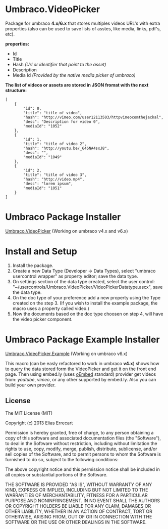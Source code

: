 Umbraco.VideoPicker
=======
Package for umbraco **4.x/6.x** that stores multiples videos URL's with extra properties (also can be used to save lists of asstes, like media, links, pdf's, etc).

**properties:**

*   Id 
*   Title
*   Hash    *(Url or identifier that point to the asset)*
*   Description
*   Media Id *(Provided by the native media picker of umbraco)*

**The list of videos or assets are stored in JSON fromat with the next structure:**

```
[
    {
        "id": 0,
        "title": "title of video",
        "hash": "http://vimeo.com/user12113503/httpvimeocomthejackal",
        "desc": "Description for video 0",
        "mediaId": "1052"
    },
    {
        "id": 1,
        "title": "title of video 2",
        "hash": "http://youtu.be/_646NA4sxJ8",
        "desc": "",
        "mediaId": "1049"
    },
    {
        "id": 2,
        "title": "title of video 3",
        "hash": "http://video.mp4",
        "desc": "lorem ipsum",
        "mediaId": "1051"
    }
]
```
Umbraco Package Installer
=======

[Umbraco.VideoPicker](https://github.com/eerrecart/VideoPicker/blob/master/Umbraco.Packages/Umbraco.VideoPicker.v6.x_1.0.zip?raw=true) (Working on umbraco v4.x and v6.x)

Install and Setup
=======

1. Install the package.
2. Create a new Data Type (Developer -> Data Types), select "umbraco usercontrol wrapper" as property editor; save the data type.
3. On settings section of the data type created, select the user control: "~/usercontrols/Umbraco.VideoPicker/VideoPickerDatatype.ascx", save the data type.
4. On the doc type of your preference add a new property using the Type created on the step 3. (If you wish to install the example package, the macro uses a property called video.)
5. Now the documents based on the doc type choosen on step 4, will have the video picker component.

Umbraco Package Example Installer
=======

[Umbraco.VideoPicker.Example](https://github.com/eerrecart/VideoPicker/blob/master/Umbraco.Packages/Umbraco.VideoPicker.Example.v6.x_1.0.zip?raw=true) (Working on umbraco v6.x)

This macro (can be easly refactored to work in umbraco **v4.x**) shows how to query the data stored form the VideoPicker and get it on the front end page. Then using embed.ly (uses [oEmbed](http://oembed.com/) standard) provider get videos from: *youtube*, *vimeo*, or any other supported by embed.ly.
Also you can build your own provider.

License
-------

The MIT License (MIT)

Copyright (c) 2013 Elias Errecart

Permission is hereby granted, free of charge, to any person obtaining a copy
of this software and associated documentation files (the "Software"), to deal
in the Software without restriction, including without limitation the rights
to use, copy, modify, merge, publish, distribute, sublicense, and/or sell
copies of the Software, and to permit persons to whom the Software is
furnished to do so, subject to the following conditions:

The above copyright notice and this permission notice shall be included in
all copies or substantial portions of the Software.

THE SOFTWARE IS PROVIDED "AS IS", WITHOUT WARRANTY OF ANY KIND, EXPRESS OR
IMPLIED, INCLUDING BUT NOT LIMITED TO THE WARRANTIES OF MERCHANTABILITY,
FITNESS FOR A PARTICULAR PURPOSE AND NONINFRINGEMENT. IN NO EVENT SHALL THE
AUTHORS OR COPYRIGHT HOLDERS BE LIABLE FOR ANY CLAIM, DAMAGES OR OTHER
LIABILITY, WHETHER IN AN ACTION OF CONTRACT, TORT OR OTHERWISE, ARISING FROM,
OUT OF OR IN CONNECTION WITH THE SOFTWARE OR THE USE OR OTHER DEALINGS IN
THE SOFTWARE.
